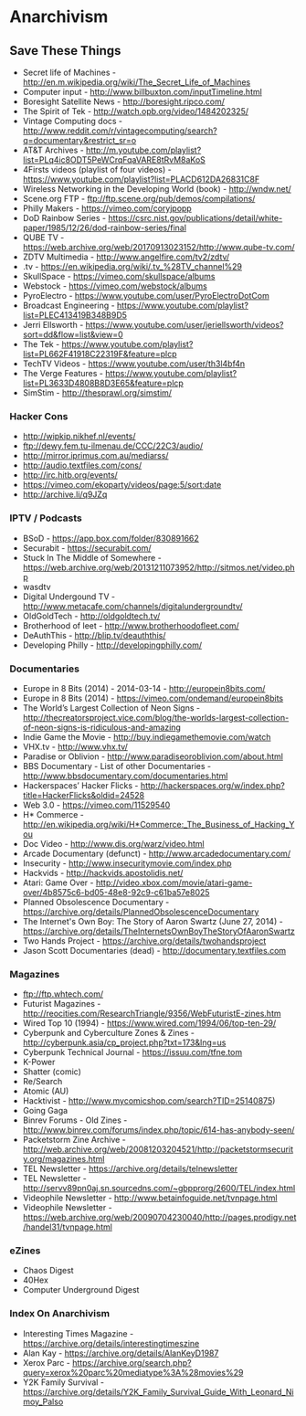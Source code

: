# Anarchivism

## Save These Things

* Secret life of Machines - http://en.m.wikipedia.org/wiki/The_Secret_Life_of_Machines
* Computer input - http://www.billbuxton.com/inputTimeline.html
* Boresight Satellite News - http://boresight.ripco.com/
* The Spirit of Tek - http://watch.opb.org/video/1484202325/
* Vintage Computing docs - http://www.reddit.com/r/vintagecomputing/search?q=documentary&restrict_sr=o
* AT&T Archives - http://m.youtube.com/playlist?list=PLq4ic8ODT5PeWCrqFqaVARE8tRvM8aKoS
* 4Firsts videos (playlist of four videos) - https://www.youtube.com/playlist?list=PLACD612DA26831C8F
* Wireless Networking in the Developing World (book) - http://wndw.net/
* Scene.org FTP - ftp://ftp.scene.org/pub/demos/compilations/
* Philly Makers - https://vimeo.com/coryjpopp
* DoD Rainbow Series - https://csrc.nist.gov/publications/detail/white-paper/1985/12/26/dod-rainbow-series/final
* QUBE TV - https://web.archive.org/web/20170913023152/http://www.qube-tv.com/
* ZDTV Multimedia - http://www.angelfire.com/tv2/zdtv/
* .tv - https://en.wikipedia.org/wiki/.tv_%28TV_channel%29
* SkullSpace - https://vimeo.com/skullspace/albums
* Webstock - https://vimeo.com/webstock/albums
* PyroElectro - https://www.youtube.com/user/PyroElectroDotCom
* Broadcast Engineering - https://www.youtube.com/playlist?list=PLEC413419B348B9D5
* Jerri Ellsworth - https://www.youtube.com/user/jeriellsworth/videos?sort=dd&flow=list&view=0
* The Tek - https://www.youtube.com/playlist?list=PL662F41918C22319F&feature=plcp
* TechTV Videos - https://www.youtube.com/user/th3l4bf4n
* The Verge Features - https://www.youtube.com/playlist?list=PL3633D4808B8D3E65&feature=plcp
* SimStim - http://thesprawl.org/simstim/

### Hacker Cons

* http://wipkip.nikhef.nl/events/
* ftp://dewy.fem.tu-ilmenau.de/CCC/22C3/audio/
* http://mirror.iprimus.com.au/mediarss/
* http://audio.textfiles.com/cons/
* http://irc.hitb.org/events/
* https://vimeo.com/ekoparty/videos/page:5/sort:date
* http://archive.li/q9JZq

### IPTV / Podcasts

* BSoD - https://app.box.com/folder/830891662
* Securabit - https://securabit.com/
* Stuck In The Middle of Somewhere - https://web.archive.org/web/20131211073952/http://sitmos.net/video.php
* wasdtv
* Digital Undergound TV - http://www.metacafe.com/channels/digitalundergroundtv/
* OldGoldTech - http://oldgoldtech.tv/
* Brotherhood of leet - http://www.brotherhoodofleet.com/
* DeAuthThis - http://blip.tv/deauththis/
* Developing Philly - http://developingphilly.com/

### Documentaries

* Europe in 8 Bits (2014) - 2014-03-14 - http://europein8bits.com/
* Europe in 8 Bits (2014) - https://vimeo.com/ondemand/europein8bits
* The World’s Largest Collection of Neon Signs - http://thecreatorsproject.vice.com/blog/the-worlds-largest-collection-of-neon-signs-is-ridiculous-and-amazing
* Indie Game the Movie - http://buy.indiegamethemovie.com/watch
* VHX.tv - http://www.vhx.tv/
* Paradise or Oblivion - http://www.paradiseoroblivion.com/about.html
* BBS Documentary - List of other Documentaries - http://www.bbsdocumentary.com/documentaries.html
* Hackerspaces’ Hacker Flicks - http://hackerspaces.org/w/index.php?title=HackerFlicks&oldid=24528
* Web 3.0 - https://vimeo.com/11529540
* H* Commerce - http://en.wikipedia.org/wiki/H*Commerce:_The_Business_of_Hacking_You
* Doc Video - http://www.dis.org/warz/video.html
* Arcade Documentary (defunct) - http://www.arcadedocumentary.com/
* Insecurity - http://www.insecuritymovie.com/index.php
* Hackvids - http://hackvids.apostolidis.net/
* Atari: Game Over - http://video.xbox.com/movie/atari-game-over/4b8575c6-bd05-48e8-92c9-c61ba57e8025
* Planned Obsolescence Documentary - https://archive.org/details/PlannedObsolescenceDocumentary
* The Internet's Own Boy: The Story of Aaron Swartz (June 27, 2014) - https://archive.org/details/TheInternetsOwnBoyTheStoryOfAaronSwartz
* Two Hands Project - https://archive.org/details/twohandsproject
* Jason Scott Documentaries (dead) - http://documentary.textfiles.com

### Magazines

* ftp://ftp.whtech.com/
* Futurist Magazines - http://reocities.com/ResearchTriangle/9356/WebFuturistE-zines.htm
* Wired Top 10 (1994) - https://www.wired.com/1994/06/top-ten-29/
* Cyberpunk and Cyberculture Zones & Zines - http://cyberpunk.asia/cp_project.php?txt=173&lng=us
* Cyberpunk Technical Journal - https://issuu.com/tfne.tom
* K-Power
* Shatter (comic)
* Re/Search
* Atomic (AU)
* Hacktivist - http://www.mycomicshop.com/search?TID=25140875)
* Going Gaga
* Binrev Forums - Old Zines - http://www.binrev.com/forums/index.php/topic/614-has-anybody-seen/
* Packetstorm Zine Archive - http://web.archive.org/web/20081203204521/http://packetstormsecurity.org/magazines.html
* TEL Newsletter - https://archive.org/details/telnewsletter
* TEL Newsletter - http://servv89pn0aj.sn.sourcedns.com/~gbpprorg/2600/TEL/index.html
* Videophile Newsletter - http://www.betainfoguide.net/tvnpage.html
* Videophile Newsletter - https://web.archive.org/web/20090704230040/http://pages.prodigy.net/handel31/tvnpage.html

### eZines

* Chaos Digest
* 40Hex
* Computer Underground Digest

### Index On Anarchivism

* Interesting Times Magazine - https://archive.org/details/interestingtimeszine
* Alan Kay - https://archive.org/details/AlanKeyD1987
* Xerox Parc - https://archive.org/search.php?query=xerox%20parc%20mediatype%3A%28movies%29
* Y2K Family Survival - https://archive.org/details/Y2K_Family_Survival_Guide_With_Leonard_Nimoy_Palso